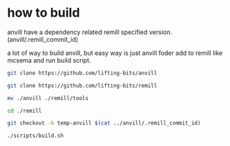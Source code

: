 # how to build

anvill have a dependency related remill specified version. (anvill/.remill_commit_id)

a lot of way to build anvill, but easy way is just anvill foder add to remill like mcsema and run build script.

```bash
git clone https://github.com/lifting-bits/anvill

git clone https://github.com/lifting-bits/remill

mv ./anvill ./remill/tools

cd ./remill

git checkout -b temp-anvill $(cat ../anvill/.remill_commit_id)

./scripts/build.sh
```
